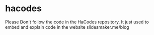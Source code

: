 # hacodes
Please Don't follow the code in the HaCodes repository. It just used to embed and explain code in the website slidesmaker.me/blog
